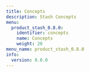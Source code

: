 ```yaml
---
title: Concepts
description: Stash Concepts
menu:
  product_stash_0.8.0:
    identifier: concepts
    name: Concepts
    weight: 20
menu_name: product_stash_0.8.0
info:
  version: 0.8.0
---
```


